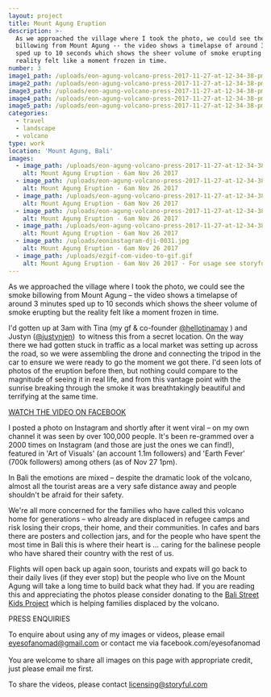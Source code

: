 ```yaml
---
layout: project
title: Mount Agung Eruption
description: >-
  As we approached the village where I took the photo, we could see the smoke
  billowing from Mount Agung -- the video shows a timelapse of around 3 minutes
  sped up to 10 seconds which shows the sheer volume of smoke erupting but the
  reality felt like a moment frozen in time.
number: 3
image1_path: /uploads/eon-agung-volcano-press-2017-11-27-at-12-34-38-pm-5.jpg
image2_path: /uploads/eon-agung-volcano-press-2017-11-27-at-12-34-38-pm-3.jpg
image3_path: /uploads/eon-agung-volcano-press-2017-11-27-at-12-34-38-pm-6.jpg
image4_path: /uploads/eon-agung-volcano-press-2017-11-27-at-12-34-38-pm-7.jpg
image5_path: /uploads/eon-agung-volcano-press-2017-11-27-at-12-34-38-pm-4.jpg
categories:
  - travel
  - landscape
  - volcano
type: work
location: 'Mount Agung, Bali'
images:
  - image_path: /uploads/eon-agung-volcano-press-2017-11-27-at-12-34-38-pm-4-1.jpg
    alt: Mount Agung Eruption - 6am Nov 26 2017
  - image_path: /uploads/eon-agung-volcano-press-2017-11-27-at-12-34-38-pm-7-1.jpg
    alt: Mount Agung Eruption - 6am Nov 26 2017
  - image_path: /uploads/eon-agung-volcano-press-2017-11-27-at-12-34-38-pm-3-1.jpg
    alt: Mount Agung Eruption - 6am Nov 26 2017
  - image_path: /uploads/eon-agung-volcano-press-2017-11-27-at-12-34-38-pm-5-1.jpg
    alt: Mount Agung Eruption - 6am Nov 26 2017
  - image_path: /uploads/eon-agung-volcano-press-2017-11-27-at-12-34-38-pm-2.jpg
    alt: Mount Agung Eruption - 6am Nov 26 2017
  - image_path: /uploads/eoninstagram-dji-0031.jpg
    alt: Mount Agung Eruption - 6am Nov 26 2017
  - image_path: /uploads/ezgif-com-video-to-gif.gif
    alt: Mount Agung Eruption - 6am Nov 26 2017 - For usage see storyful below.
---
```



As we approached the village where I took the photo, we could see the smoke billowing from Mount Agung – the video shows a timelapse of around 3 minutes sped up to 10 seconds which shows the sheer volume of smoke erupting but the reality felt like a moment frozen in time.

I'd gotten up at 3am with Tina (my gf & co-founder&nbsp;[@hellotinamay](www.instagram.com/hellotinamay) ) and Justyn ([@justynjen](www.instagram.com/justynjen))&nbsp; to witness this from a secret location. On the way there we had gotten stuck in traffic as a local market was setting up across the road, so we were assembling the drone and connecting the tripod in the car to ensure we were ready to go the moment we got there. I'd seen lots of photos of the eruption before then, but nothing could compare to the magnitude of seeing it in real life, and from this vantage point with the sunrise breaking through the smoke it was breathtakingly beautiful and terrifying at the same time.

[WATCH THE VIDEO ON FACEBOOK](https://www.facebook.com/eyesofanomad/videos/799475396905988/)

I posted a photo on Instagram and shortly after it went viral – on my own channel it was seen by over 100,000 people. It's been re-grammed over a 2000 times on Instagram (and those are just the ones we can find!), featured in 'Art of Visuals' (an account 1.1m followers) and 'Earth Fever' (700k followers) among others (as of Nov 27 1pm).&nbsp;

In Bali the emotions are mixed – despite the dramatic look of the volcano, almost all the tourist areas are a very safe distance away and people shouldn't be afraid for their safety.

We're all more concerned for the families who have called this volcano home for generations – who already are displaced in refugee camps and risk losing their crops, their home, and their communities. In cafes and bars there are posters and collection jars, and for the people who have spent the most time in Bali this is where their heart is … caring for the balinese people who have shared their country with the rest of us.

Flights will open back up again soon, tourists and expats will go back to their daily lives (if they ever stop) but the people who live on the Mount Agung will take a long time to build back what they had. If you are reading this and appreciating the photos please consider donating to the [Bali Street Kids Project](http://ykpa.org/) which is helping families displaced by the volcano.&nbsp;

PRESS ENQUIRIES&nbsp;

To enquire about using any of my images or videos, please email eyesofanomad@gmail.com or contact me via facebook.com/eyesofanomad&nbsp;<br><br>You are welcome to share all images on this page with appropriate credit, just please email me first.&nbsp;

To share the videos, please contact licensing@storyful.com&nbsp;